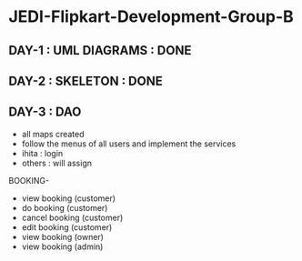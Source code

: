 # JEDI-Flipkart-Development-Group-B

## DAY-1 : UML DIAGRAMS : DONE

## DAY-2 : SKELETON : DONE

## DAY-3 : DAO
- all maps created
- follow the menus of all users and implement the services
- ihita : login
- others : will assign

BOOKING- 
- view booking (customer)
- do booking (customer)
- cancel booking (customer)
- edit booking (customer)
- view booking (owner)
- view booking (admin)